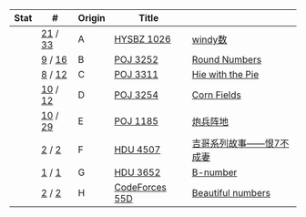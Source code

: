 | Stat | #                                                            | Origin | Title                                                     |                                                              |
| ---- | ------------------------------------------------------------ | ------ | --------------------------------------------------------- | ------------------------------------------------------------ |
|      | [21](https://vjudge.net/contest/302770#status//A/1/) / [33](https://vjudge.net/contest/302770#status//A/0/) | A      | [HYSBZ 1026](https://vjudge.net/problem/24269/origin)     | [windy数](https://vjudge.net/contest/302770#problem/A)       |
|      | [9](https://vjudge.net/contest/302770#status//B/1/) / [16](https://vjudge.net/contest/302770#status//B/0/) | B      | [POJ 3252](https://vjudge.net/problem/20836/origin)       | [Round Numbers](https://vjudge.net/contest/302770#problem/B) |
|      | [8](https://vjudge.net/contest/302770#status//C/1/) / [12](https://vjudge.net/contest/302770#status//C/0/) | C      | [POJ 3311](https://vjudge.net/problem/15293/origin)       | [Hie with the Pie](https://vjudge.net/contest/302770#problem/C) |
|      | [10](https://vjudge.net/contest/302770#status//D/1/) / [12](https://vjudge.net/contest/302770#status//D/0/) | D      | [POJ 3254](https://vjudge.net/problem/21819/origin)       | [Corn Fields](https://vjudge.net/contest/302770#problem/D)   |
|      | [10](https://vjudge.net/contest/302770#status//E/1/) / [29](https://vjudge.net/contest/302770#status//E/0/) | E      | [POJ 1185](https://vjudge.net/problem/10358/origin)       | [炮兵阵地](https://vjudge.net/contest/302770#problem/E)      |
|      | [2](https://vjudge.net/contest/302770#status//F/1/) / [2](https://vjudge.net/contest/302770#status//F/0/) | F      | [HDU 4507](https://vjudge.net/problem/37527/origin)       | [吉哥系列故事——恨7不成妻](https://vjudge.net/contest/302770#problem/F) |
|      | [1](https://vjudge.net/contest/302770#status//G/1/) / [1](https://vjudge.net/contest/302770#status//G/0/) | G      | [HDU 3652](https://vjudge.net/problem/12990/origin)       | [B-number](https://vjudge.net/contest/302770#problem/G)      |
|      | [2](https://vjudge.net/contest/302770#status//H/1/) / [2](https://vjudge.net/contest/302770#status//H/0/) | H      | [CodeForces 55D](https://vjudge.net/problem/20357/origin) | [Beautiful numbers](https://vjudge.net/contest/302770#problem/H) |

